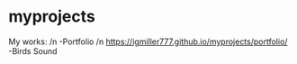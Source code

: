 # myprojects
My works: /n
-Portfolio /n
https://igmiller777.github.io/myprojects/portfolio/
-Birds Sound
